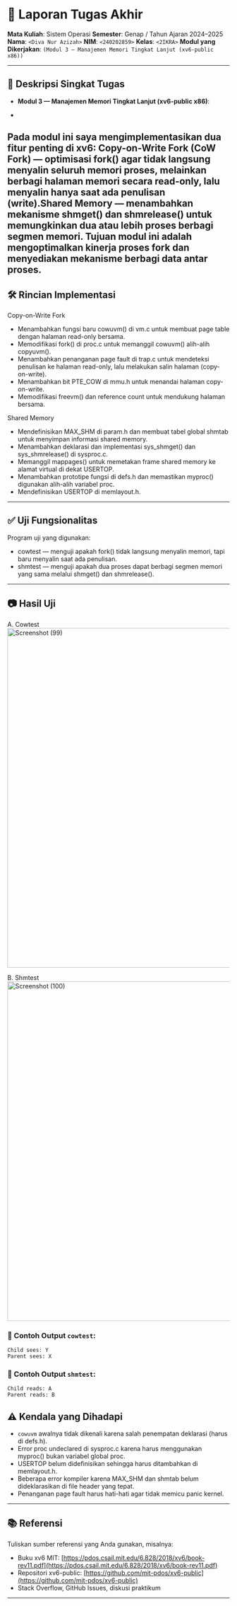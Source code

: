 # 📝 Laporan Tugas Akhir

**Mata Kuliah**: Sistem Operasi
**Semester**: Genap / Tahun Ajaran 2024–2025
**Nama**: `<Diva Nur Azizah>`
**NIM**: `<240202859>`
**Kelas**: `<2IKRA>`
**Modul yang Dikerjakan**:
`(Modul 3 — Manajemen Memori Tingkat Lanjut (xv6-public x86))`

---

## 📌 Deskripsi Singkat Tugas

* **Modul 3 — Manajemen Memori Tingkat Lanjut (xv6-public x86)**:

* 
Pada modul ini saya mengimplementasikan dua fitur penting di xv6:
Copy-on-Write Fork (CoW Fork) — optimisasi fork() agar tidak langsung menyalin seluruh memori proses, melainkan berbagi halaman memori secara read-only, lalu menyalin hanya saat ada penulisan (write).Shared Memory — menambahkan mekanisme shmget() dan shmrelease() untuk memungkinkan dua atau lebih proses berbagi segmen memori.
Tujuan modul ini adalah mengoptimalkan kinerja proses fork dan menyediakan mekanisme berbagi data antar proses.
---

## 🛠️ Rincian Implementasi

Copy-on-Write Fork
* Menambahkan fungsi baru cowuvm() di vm.c untuk membuat page table dengan halaman read-only bersama.
* Memodifikasi fork() di proc.c untuk memanggil cowuvm() alih-alih copyuvm().
* Menambahkan penanganan page fault di trap.c untuk mendeteksi penulisan ke halaman read-only, lalu melakukan salin halaman (copy-on-write).
* Menambahkan bit PTE_COW di mmu.h untuk menandai halaman copy-on-write.
* Memodifikasi freevm() dan reference count untuk mendukung halaman bersama.

Shared Memory
* Mendefinisikan MAX_SHM di param.h dan membuat tabel global shmtab untuk menyimpan informasi shared memory.
* Menambahkan deklarasi dan implementasi sys_shmget() dan sys_shmrelease() di sysproc.c.
* Memanggil mappages() untuk memetakan frame shared memory ke alamat virtual di dekat USERTOP.
* Menambahkan prototipe fungsi di defs.h dan memastikan myproc() digunakan alih-alih variabel proc.
* Mendefinisikan USERTOP di memlayout.h.
---

## ✅ Uji Fungsionalitas

Program uji yang digunakan:

* cowtest — menguji apakah fork() tidak langsung menyalin memori, tapi baru menyalin saat ada penulisan.
* shmtest — menguji apakah dua proses dapat berbagi segmen memori yang sama melalui shmget() dan shmrelease().

---

## 📷 Hasil Uji
A. Cowtest
<img width="1366" height="768" alt="Screenshot (99)" src="https://github.com/user-attachments/assets/d0533a28-b2bf-4868-932a-4cdf8d2c43aa" />

B. Shmtest
<img width="1366" height="768" alt="Screenshot (100)" src="https://github.com/user-attachments/assets/6aa36f93-d793-4f89-9fcf-869486df2bab" />


### 📍 Contoh Output `cowtest`:

```
Child sees: Y
Parent sees: X
```

### 📍 Contoh Output `shmtest`:

```
Child reads: A
Parent reads: B
```

## ⚠️ Kendala yang Dihadapi



* `cowuvm` awalnya tidak dikenali karena salah penempatan deklarasi (harus di defs.h).
* Error proc undeclared di sysproc.c karena harus menggunakan myproc() bukan variabel global proc.
* USERTOP belum didefinisikan sehingga harus ditambahkan di memlayout.h.
* Beberapa error kompiler karena MAX_SHM dan shmtab belum dideklarasikan di file header yang tepat.
* Penanganan page fault harus hati-hati agar tidak memicu panic kernel.


---

## 📚 Referensi

Tuliskan sumber referensi yang Anda gunakan, misalnya:

* Buku xv6 MIT: [https://pdos.csail.mit.edu/6.828/2018/xv6/book-rev11.pdf](https://pdos.csail.mit.edu/6.828/2018/xv6/book-rev11.pdf)
* Repositori xv6-public: [https://github.com/mit-pdos/xv6-public](https://github.com/mit-pdos/xv6-public)
* Stack Overflow, GitHub Issues, diskusi praktikum

---

